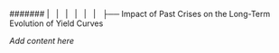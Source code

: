 ####### |   |   |   |   |   |   ├── Impact of Past Crises on the Long-Term Evolution of Yield Curves

*Add content here*